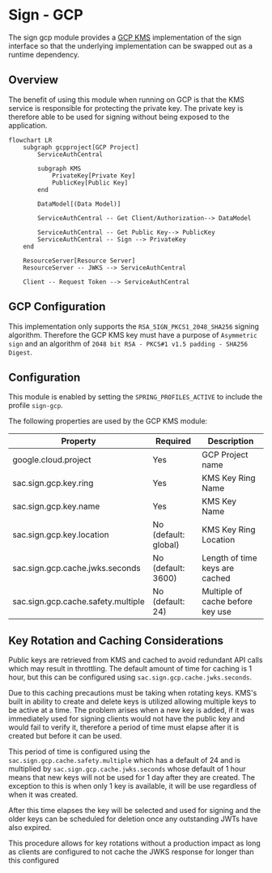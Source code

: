 # Sign - GCP

The sign gcp module provides a [GCP KMS](https://cloud.google.com/security/products/security-key-management) implementation of the sign interface so that the underlying implementation can be swapped out as a runtime dependency.

## Overview

The benefit of using this module when running on GCP is that the KMS service is responsible for protecting the private key.  The private key is therefore able to be used for signing without being exposed to the application.

```mermaid
flowchart LR
    subgraph gcpproject[GCP Project]
        ServiceAuthCentral

        subgraph KMS
            PrivateKey[Private Key]
            PublicKey[Public Key]
        end

        DataModel[(Data Model)]

        ServiceAuthCentral -- Get Client/Authorization--> DataModel

        ServiceAuthCentral -- Get Public Key--> PublicKey
        ServiceAuthCentral -- Sign --> PrivateKey
    end

    ResourceServer[Resource Server]
    ResourceServer -- JWKS --> ServiceAuthCentral

    Client -- Request Token --> ServiceAuthCentral
```

## GCP Configuration

This implementation only supports the `RSA_SIGN_PKCS1_2048_SHA256` signing algorithm.
Therefore the GCP KMS key must have a purpose of `Asymmetric sign` and an algorithm of `2048 bit RSA - PKCS#1 v1.5 padding - SHA256 Digest`.

## Configuration

This module is enabled by setting the `SPRING_PROFILES_ACTIVE` to include the profile `sign-gcp`.

The following properties are used by the GCP KMS module:

| Property                           | Required             | Description                      |
| ---------------------------------- | -------------------- | -------------------------------- |
| google.cloud.project               | Yes                  | GCP Project name                 |
| sac.sign.gcp.key.ring              | Yes                  | KMS Key Ring Name                |
| sac.sign.gcp.key.name              | Yes                  | KMS Key Name                     |
| sac.sign.gcp.key.location          | No (default: global) | KMS Key Ring Location            |
| sac.sign.gcp.cache.jwks.seconds    | No (default: 3600)   | Length of time keys are cached   |
| sac.sign.gcp.cache.safety.multiple | No (default: 24)     | Multiple of cache before key use |

## Key Rotation and Caching Considerations

Public keys are retrieved from KMS and cached to avoid redundant API calls which may result in throttling.
The default amount of time for caching is 1 hour, but this can be configured using `sac.sign.gcp.cache.jwks.seconds`.

Due to this caching precautions must be taking when rotating keys.
KMS's built in ability to create and delete keys is utilized allowing multiple keys to be active at a time.
The problem arises when a new key is added, if it was immediately used for signing clients would not have the public key and would fail to verify it, therefore a period of time must elapse after it is created but before it can be used.

This period of time is configured using the `sac.sign.gcp.cache.safety.multiple` which has a default of 24 and is multiplied by `sac.sign.gcp.cache.jwks.seconds` whose default of 1 hour means that new keys will not be used for 1 day after they are created. The exception to this is when only 1 key is available, it will be use regardless of when it was created.

After this time elapses the key will be selected and used for signing and the older keys can be scheduled for deletion once any outstanding JWTs have also expired.

This procedure allows for key rotations without a production impact as long as clients are configured to not cache the JWKS response for longer than this configured
